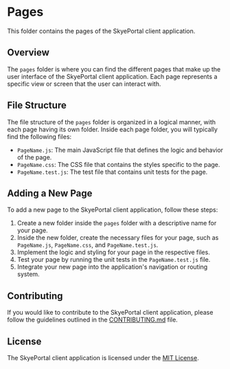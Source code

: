 # Pages

This folder contains the pages of the SkyePortal client application.

## Overview

The `pages` folder is where you can find the different pages that make up the user interface of the SkyePortal client application. Each page represents a specific view or screen that the user can interact with.

## File Structure

The file structure of the `pages` folder is organized in a logical manner, with each page having its own folder. Inside each page folder, you will typically find the following files:

- `PageName.js`: The main JavaScript file that defines the logic and behavior of the page.
- `PageName.css`: The CSS file that contains the styles specific to the page.
- `PageName.test.js`: The test file that contains unit tests for the page.

## Adding a New Page

To add a new page to the SkyePortal client application, follow these steps:

1. Create a new folder inside the `pages` folder with a descriptive name for your page.
2. Inside the new folder, create the necessary files for your page, such as `PageName.js`, `PageName.css`, and `PageName.test.js`.
3. Implement the logic and styling for your page in the respective files.
4. Test your page by running the unit tests in the `PageName.test.js` file.
5. Integrate your new page into the application's navigation or routing system.

## Contributing

If you would like to contribute to the SkyePortal client application, please follow the guidelines outlined in the [CONTRIBUTING.md](../CONTRIBUTING.md) file.

## License

The SkyePortal client application is licensed under the [MIT License](../LICENSE).
